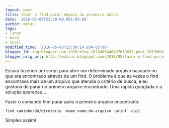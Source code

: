 ```yaml
---
layout: post
title: fazer o find parar depois do primeiro match
date: '2016-05-06T23:50:00.001-03:00'
author: meleu
tags:
- linux
- bash
- shell
modified_time: '2016-05-06T23:50:14.834-03:00'
blogger_id: tag:blogger.com,1999:blog-1613465446497619833.post-2013905847124991129
blogger_orig_url: http://mdicas.blogspot.com/2016/05/fazer-o-find-parar-depois-do-primeiro.html
---
```

Estava fazendo um script para abrir um determinado arquivo baseado no que era encontrado através de um find. O problema é que as vezes o find encontrava mais de um arquivo que atendia o critério de busca, e eu gostaria de parar no primeiro arquivo encontrado. Uma rápida googlada e a solução apareceu...

Fazer o comando find parar após o primeiro arquivo encontrado:

```
find caminho/do/diretorio -name nome-do-arquivo -print -quit
```

Simples assim! 
